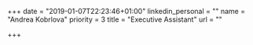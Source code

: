 +++
date = "2019-01-07T22:23:46+01:00"
linkedin_personal = ""
name = "Andrea Kobrlova"
priority = 3
title = "Executive Assistant"
url = ""

+++
